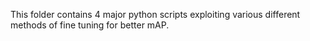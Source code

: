 This folder contains 4 major python scripts exploiting various different methods of fine tuning for better mAP.
